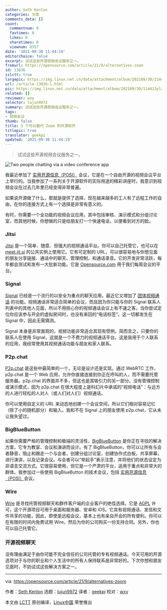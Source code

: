 ```yaml
---
author: Seth Kenlon
categories: 分享
comments_data: []
count:
  commentnum: 0
  favtimes: 0
  likes: 0
  sharetimes: 0
  viewnum: 8357
date: '2021-09-30 11:44:19'
editorchoice: false
excerpt: 试试这些开源视频会议服务之一。
fromurl: https://opensource.com/article/21/9/alternatives-zoom
id: 13836
islctt: true
largepic: https://img.linux.net.cn/data/attachment/album/202109/30/114413ylalu7dcl5au575v.jpg
url: /article-13836-1.html
pic: https://img.linux.net.cn/data/attachment/album/202109/30/114413ylalu7dcl5au575v.jpg.thumb.jpg
related: []
reviewer: wxy
selector: lujun9972
summary: 试试这些开源视频会议服务之一。
tags:
- 视频会议
thumb: false
title: 5 个可以替代 Zoom 的开源软件
titlepic: true
translator: geekpi
updated: '2021-09-30 11:44:19'
---
```



> 
> 试试这些开源视频会议服务之一。
> 
> 
> 


![](https://img.linux.net.cn/data/attachment/album/202109/30/114413ylalu7dcl5au575v.jpg "Two people chatting via a video conference app")


我最近参加了 [实用开源信息（POSI）](https://opensource.org/posicfp) 会议，它是在一个自由开源的视频会议平台上举行的。当我参加了一系列关于开源软件的实际用途的精彩讲座时，我意识到视频会议在过去几年里已经变得非常普遍。


如果说开源做了什么，那就是提供了选择，现在越来越多的工人有了远程工作的自由，在你的连接方式上有一个选择是非常有意义的。


有时，你需要一个全功能的视频会议应用，其中包括审核、演示模式和分组讨论室，而其他时候，你想做的只是给朋友打一个快速电话，以便看到对方的脸。


### Jitsi


[Jitsi](http://jitsi.org) 是一个简单、随意、但强大的视频通话平台。你可以自己托管它，也可以在 [meet.jit.si](http://meet.jit.si) 的公共实例上使用它。它有可定制的 URL，可以很容易地与你想见面的朋友分享链接、通话中的聊天、管理控制，和通话录音。它的开发非常活跃，每年都会测试和发布一大批新功能。它是 [Opensource.com](http://Opensource.com) 用于我们每周会议的平台。


### Signal


[Signal](https://signal.org) 已经是一个流行的以安全为重点的聊天应用，最近它又增加了 [团体视频通话](https://support.signal.org/hc/en-us/articles/360052977792-Group-Calling-Voice-or-Video-with-Screen-Sharing) 的功能。视频通话非常适合简单的会议，而且因为你只能与你的 Signal 联系人列表中的其他人见面，所以不用担心你的视频通话会议上有不速之客。当你尝试定位你应该参与开会的虚拟房间时，也没有来回的“电话标签”。这一切都发生在 Signal 中，因此无需猜测。


Signal 本身是非常直观的，视频功能非常适合其现有惯例。简而言之，只要你的联系人在使用 Signal，这就是一个不费力的视频通话平台。这是我用于个人联系的应用，我经常使用其视频通话功能与朋友和家人联系。


### P2p.chat


[P2p.chat](https://p2p.chat/) 是这些中最简单的一个，无论是设计还是实现。通过 WebRTC 工作，p2p.chat 是一个 Web 应用，允许你直接连接到你正在呼叫的人，而不需要托管服务器。p2p.chat 的界面并不多，但这也是其吸引力的另一部分。没有管理控制或演示模式，因为 p2p.chat 在很大程度上是科幻片中承诺的“视频电话”：与远方的人进行轻松的人对人（或人们对人们）视频通话。


你可以使用自定义的 URL 来动态地创建一个会议空间，所以它们相对容易记忆（除了小的随机部分）和输入。我和不在 Signal 上的朋友使用 p2p.chat，它从未让我失望过。


### BigBlueButton


如果你需要严格的管理控制和极端的灵活性，[BigBlueButton](https://bigbluebutton.org/) 是你正在寻找的解决方案，它专为教室、会议和演讲而设计。有了 BigBlueButton，你可以让所有与会者静音，阻止和踢走一个与会者，创建分组讨论室，创建协作式白板，共享屏幕，进行演讲，以及记录会议。与会者可以“举起手”表示注意，并将他们的状态设定为非语言交流方式。它很容易使用，但它是一个严肃的平台，适用于重点和非常大的群体。我参加过一些使用 BigBlueButton 的技术会议，包括 [实用开源信息（POSI）](https://opensource.org/posicfp)会议。


### Wire


[Wire](https://wire.com/en/) 是寻找托管视频聊天和群件客户端的企业客户的绝佳选择。它是 [AGPL](https://opensource.org/licenses/AGPL-3.0) 许可，这个开源项目可用于桌面和服务器、安卓和 iOS。它具有视频通话、发信和文件共享的功能，因此，即使是远程会议，基本上也有亲自开会的所有便利。你可以在有限的时间内免费试用 Wire，然后为你的公司购买一份支持合同。另外，你也可以自己托管它。


### 开源视频聊天


没有理由满足于由你可能不完全信任的公司托管的专有视频通话。今天可用的开源选项对于与你的职业和个人生活中的所有人保持联系是非常好的。下次你想和朋友见面时，不妨试试这些解决方案之一。




---


via: <https://opensource.com/article/21/9/alternatives-zoom>


作者：[Seth Kenlon](https://opensource.com/users/seth) 选题：[lujun9972](https://github.com/lujun9972) 译者：[geekpi](https://github.com/geekpi) 校对：[wxy](https://github.com/wxy)


本文由 [LCTT](https://github.com/LCTT/TranslateProject) 原创编译，[Linux中国](https://linux.cn/) 荣誉推出